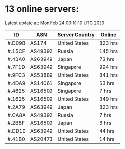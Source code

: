 # 13 online servers:

Latest update at: Mon Feb 24 00:10:10 UTC 2020

| ID | ASN | Server Country | Online |
| -- | --- | -------------- | ------ |
| #.D09B | AS174 | United States | 823 hrs |
| #.15CF | AS49392 | Russia | 145 hrs |
| #.42A0 | AS63949 | Japan | 73 hrs |
| #.7F1D | AS63949 | Singapore | 994 hrs |
| #.9FC3 | AS53889 | United States | 841 hrs |
| #.4DA9 | AS14061 | Singapore | 63 hrs |
| #.4625 | AS16509 | Singapore | 7 hrs |
| #.1625 | AS16509 | United States | 349 hrs |
| #.2A79 | AS63949 | Japan | 823 hrs |
| #.CA8A | AS49392 | Russia | 7 hrs |
| #.2B8F | AS16509 | Japan | 6 hrs |
| #.DD10 | AS63949 | United States | 44 hrs |
| #.41B0 | AS20473 | United States | 14 hrs |

